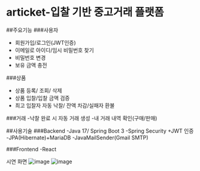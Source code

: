 # articket-입찰 기반 중고거래 플랫폼

##주요기능
###사용자
- 회원가입/로그인(JWT인증)
- 이메일로 아이디/임시 비밀번호 찾기
- 비밀번호 변경
- 보유 금액 충전

###상품
- 상품 등록/ 조회/ 삭제
- 상품 입찰/입찰 금액 검증
- 최고 입찰자 자동 낙찰/ 잔액 차감/실패자 환불

###거래
-낙찰 완료 시 자동 거래 생성
-내 거래 내역 확인(구매/판매)

##사용기술
###Backend
-Java 17/ Spring Boot 3
-Spring Security +JWT 인증
-JPA(Hibernate)+MariaDB
-JavaMailSender(Gmail SMTP)

###Frontend
-React 

시연 화면
![image](https://github.com/user-attachments/assets/59bec9eb-95cf-4c6c-ae63-addb0497abf6)
![image](https://github.com/user-attachments/assets/a19bf731-f729-4be1-8676-ce39f6cfcad3)
